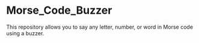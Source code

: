 # Morse_Code_Buzzer
This repository allows you to say any letter, number, or word in Morse code using a buzzer.
